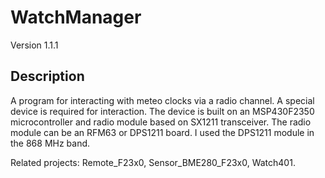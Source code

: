 # WatchManager
Version 1.1.1
## Description
A program for interacting with meteo clocks via a radio channel.
A special device is required for interaction.
The device is built on an MSP430F2350 microcontroller and radio module based on SX1211 transceiver.
The radio module can be an RFM63 or DPS1211 board. I used the DPS1211 module in the 868 MHz band.

Related projects:
Remote_F23x0,
Sensor_BME280_F23x0,
Watch401.

